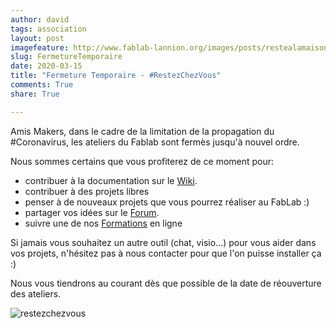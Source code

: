 ```yaml
---
author: david
tags: association
layout: post
imagefeature: http://www.fablab-lannion.org/images/posts/restealamaison.jpg
slug: FermetureTemporaire
date: 2020-03-15
title: "Fermeture Temporaire - #RestezChezVous"
comments: True
share: True

---
```


Amis Makers, dans le cadre de la limitation de la propagation du #Coronavirus,
les ateliers du Fablab sont fermès jusqu'à nouvel ordre.

Nous sommes certains que vous profiterez de ce moment pour:

- contribuer à la documentation sur le [Wiki](https://wiki.fablab-lannion.org/index.php).
- contribuer à des projets libres
- penser à de nouveaux projets que vous pourrez réaliser au FabLab :)
- partager vos idées sur le [Forum](https://forum.fablab-lannion.org/).
- suivre une de nos [Formations](https://wiki.fablab-lannion.org/index.php?title=Cat%C3%A9gorie:Formation) en ligne

Si jamais vous souhaitez un autre outil (chat, visio...) pour vous aider dans vos projets, n'hésitez pas à nous contacter pour que l'on puisse installer ça :)

Nous vous tiendrons au courant dès que possible de la date de réouverture des ateliers.

![restezchezvous](http://www.fablab-lannion.org/images/posts/restealamaison.jpg)
